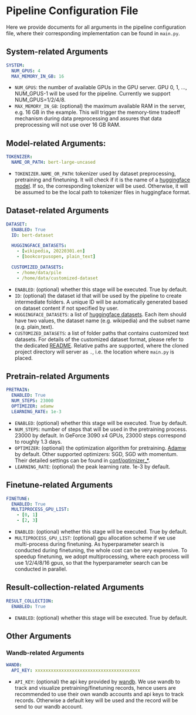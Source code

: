 # Pipeline Configuration File

Here we provide documents for all arguments in the pipeline configuration file, where their corresponding implementation can be found in `main.py`.

## System-related Arguments
```yaml
SYSTEM:
  NUM_GPUS: 4
  MAX_MEMORY_IN_GB: 16
```

- `NUM_GPUS`: the number of available GPUs in the GPU server. GPU 0, 1, ..., NUM_GPUS-1 will be used for the pipeline. Currently we support NUM_GPUS=1/2/4/8.
- `MAX_MEMORY_IN_GB`: (optional) the maximum available RAM in the server, e.g. 16 GB in the example. This will trigger the memory-time tradeoff mechanism during data preprocessing and assures that data preprocessing will not use over 16 GB RAM.

## Model-related Arguments:
```yaml
TOKENIZER:
  NAME_OR_PATH: bert-large-uncased
```
- `TOKENIZER.NAME_OR_PATH`: tokenizer used by dataset preprocessing, pretraining and finetuning. It will check if it is the name of a [huggingface model](https://huggingface.co/models). If so, the corresponding tokenizer will be used. Otherwise, it will be assumed to be the local path to tokenizer files in huggingface format.

## Dataset-related Arguments
```yaml
DATASET:
  ENABLED: True
  ID: bert-dataset

  HUGGINGFACE_DATASETS:
    - [wikipedia, 20220301.en]
    - [bookcorpusopen, plain_text]

  CUSTOMIZED_DATASETS:
    - /home/data/pile
    - /home/data/customized-dataset
```
- `ENABLED`: (optional) whether this stage will be executed. True by default.
- `ID`: (optional) the dataset id that will be used by the pipeline to create intermediate folders. A unique ID will be automatically generated based on dataset content if not specified by user.
- `HUGGINGFACE_DATASETS`: a list of [huggingface datasets](https://huggingface.co/datasets). Each item should have two values, the dataset name (e.g. wikipedia) and the subset name (e.g. plain_text).
- `CUSTOMIZED_DATASETS`: a list of folder paths that contains customized text datasets. For details of the customized dataset format, please refer to the dedicated [README](../dataset/README.md). Relative paths are supported, where the cloned project directory will server as `.`, i.e. the location where `main.py` is placed.

## Pretrain-related Arguments
```yaml
PRETRAIN:
  ENABLED: True
  NUM_STEPS: 23000
  OPTIMIZER: adamw
  LEARNING_RATE: 1e-3
```
- `ENABLED`: (optional) whether this stage will be executed. True by default.
- `NUM_STEPS`: number of steps that will be used in the pretraining process. 23000 by default. In GeForce 3090 x4 GPUs, 23000 steps correspond to roughly 1.3 days.
- `OPTIMIZER`: (optional) the optimization algorithm for pretraining. [Adamw](https://arxiv.org/abs/1711.05101) by default. Other supported optimizers: SGD, SGD with momentum. Their detailed settings can be found in [conf/optimizer_\*](../conf).
- `LEARNING_RATE`: (optional) the peak learning rate. 1e-3 by default.

## Finetune-related Arguments
```yaml
FINETUNE:
  ENABLED: True
  MULTIPROCESS_GPU_LIST:
    - [0, 1]
    - [2, 3]
```
- `ENABLED`: (optional) whether this stage will be executed. True by default.
- `MULTIPROCESS_GPU_LIST`: (optional) gpu allocation scheme if we use multi-process during finetuning. As hyperparameter search is conducted during finetuning, the whole cost can be very expensive. To speedup finetuning, we adopt multiprocessing, where each process will use 1/2/4/8/16 gpus, so that the hyperparameter search can be conducted in parallel.

## Result-collection-related Arguments
```yaml
RESULT_COLLECTION:
  ENABLED: True
```
- `ENABLED`: (optional) whether this stage will be executed. True by default.

## Other Arguments

### Wandb-related Arguments
```yaml
WANDB:
  API_KEY: xxxxxxxxxxxxxxxxxxxxxxxxxxxxxxxxxxxxxxxx
```
- `API_KEY`: (optional) the api key provided by [wandb](https://wandb.ai/). We use wandb to track and visualize pretraining/finetuning records, hence users are recommended to use their own wandb accounts and api keys to track records. Otherwise a default key will be used and the record will be send to our wandb account.
